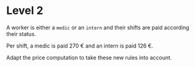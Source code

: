 # Level 2

A worker is either a `medic` or an `intern` and their shifts are paid according their status.

Per shift, a medic is paid 270 € and an intern is paid 126 €.

Adapt the price computation to take these new rules into account.